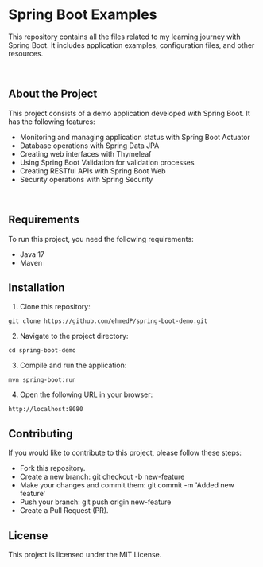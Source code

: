 # Spring Boot Examples

This repository contains all the files related to my learning journey with Spring Boot. It includes application examples, configuration files, and other resources.

&nbsp;
## About the Project

This project consists of a demo application developed with Spring Boot. It has the following features:

- Monitoring and managing application status with Spring Boot Actuator
- Database operations with Spring Data JPA
- Creating web interfaces with Thymeleaf
- Using Spring Boot Validation for validation processes
- Creating RESTful APIs with Spring Boot Web
- Security operations with Spring Security

&nbsp;
## Requirements

To run this project, you need the following requirements:

- Java 17
- Maven

## Installation

1. Clone this repository:

```shell
git clone https://github.com/ehmedP/spring-boot-demo.git
```

2. Navigate to the project directory:

```shell
cd spring-boot-demo
```
3. Compile and run the application:

```shell
mvn spring-boot:run
```

4. Open the following URL in your browser:
```
http://localhost:8080
```

## Contributing
If you would like to contribute to this project, please follow these steps:

- Fork this repository.
- Create a new branch: git checkout -b new-feature
- Make your changes and commit them: git commit -m 'Added new feature'
- Push your branch: git push origin new-feature
- Create a Pull Request (PR).

## License
This project is licensed under the MIT License.
